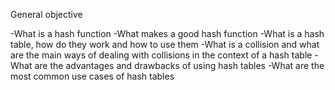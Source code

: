General objective


-What is a hash function
-What makes a good hash function
-What is a hash table, how do they work and how to use them
-What is a collision and what are the main ways of dealing with collisions in the context of a hash table
-What are the advantages and drawbacks of using hash tables
-What are the most common use cases of hash tables
